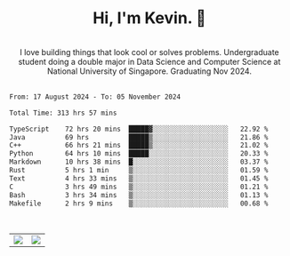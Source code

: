 <!--
**kevin-pek/kevin-pek** is a ✨ _special_ ✨ repository because its `README.md` (this file) appears on your GitHub profile.

Here are some ideas to get you started:

- 🔭 I’m currently working on ...
- 🌱 I’m currently learning ...
- 👯 I’m looking to collaborate on ...
- 🤔 I’m looking for help with ...
- 💬 Ask me about ...
- 📫 How to reach me: ...
- 😄 Pronouns: ...
- ⚡ Fun fact: ...
-->
<div align="center">
  <h1>Hi, I'm Kevin. 👋</h1>
  <br />
  I love building things that look cool or solves problems. Undergraduate student doing a double major in Data Science and Computer Science at National University of Singapore. Graduating Nov 2024.
</div>
<br />
<!--START_SECTION:waka-->

```txt
From: 17 August 2024 - To: 05 November 2024

Total Time: 313 hrs 57 mins

TypeScript    72 hrs 20 mins  █████▓░░░░░░░░░░░░░░░░░░░   22.92 %
Java          69 hrs          █████▒░░░░░░░░░░░░░░░░░░░   21.86 %
C++           66 hrs 21 mins  █████▒░░░░░░░░░░░░░░░░░░░   21.02 %
Python        64 hrs 10 mins  █████░░░░░░░░░░░░░░░░░░░░   20.33 %
Markdown      10 hrs 38 mins  █░░░░░░░░░░░░░░░░░░░░░░░░   03.37 %
Rust          5 hrs 1 min     ▒░░░░░░░░░░░░░░░░░░░░░░░░   01.59 %
Text          4 hrs 33 mins   ▒░░░░░░░░░░░░░░░░░░░░░░░░   01.45 %
C             3 hrs 49 mins   ▒░░░░░░░░░░░░░░░░░░░░░░░░   01.21 %
Bash          3 hrs 34 mins   ▒░░░░░░░░░░░░░░░░░░░░░░░░   01.13 %
Makefile      2 hrs 9 mins    ▒░░░░░░░░░░░░░░░░░░░░░░░░   00.68 %
```

<!--END_SECTION:waka-->
<br />
<table width="100%">
  <tr>
    <td align="left" width="50%">
      <img src="https://github-readme-stats-kevin-pek.vercel.app/api?username=kevin-pek&include_all_commits=true&count_private=true&theme=rose_pine" />
    </td>
    <td align="right" width="50%">
      <img src="https://github-readme-stats-kevin-pek.vercel.app/api/top-langs?username=kevin-pek&langs_count=10&hide_progress=true&theme=rose_pine" />
    </td>
  </tr>
</table>
